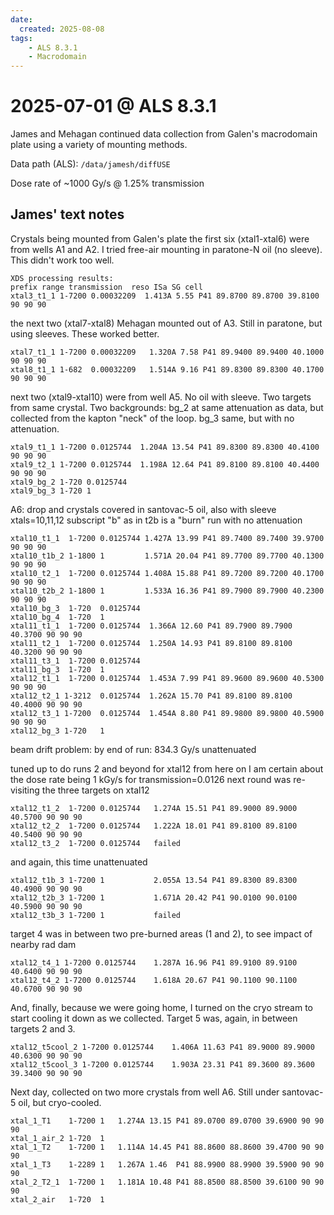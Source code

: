 ```yaml
---
date: 
  created: 2025-08-08
tags:
    - ALS 8.3.1
    - Macrodomain
---
```


# 2025-07-01 @ ALS 8.3.1

James and Mehagan continued data collection from Galen's macrodomain plate using a variety of mounting methods.

Data path (ALS): `/data/jamesh/diffUSE`

Dose rate of ~1000 Gy/s @ 1.25% transmission

## James' text notes

Crystals being mounted from Galen's plate
the first six (xtal1-xtal6) were from wells A1 and A2. I tried free-air mounting in paratone-N oil (no sleeve). This didn't work too well.

```
XDS processing results:
prefix range transmission  reso ISa SG cell
xtal3_t1_1 1-7200 0.00032209  1.413A 5.55 P41 89.8700 89.8700 39.8100 90 90 90 
```

the next two (xtal7-xtal8) Mehagan mounted out of A3. Still in paratone, but using sleeves. These worked better.

```
xtal7_t1_1 1-7200 0.00032209   1.320A 7.58 P41 89.9400 89.9400 40.1000 90 90 90 
xtal8_t1_1 1-682  0.00032209   1.514A 9.16 P41 89.8300 89.8300 40.1700 90 90 90 
```

next two (xtal9-xtal10) were from well A5. No oil with sleeve. 
Two targets from same crystal. 
Two backgrounds: 
bg_2 at same attenuation as data, but collected from the kapton "neck" of the loop.
bg_3 same, but with no attenuation.

```
xtal9_t1_1 1-7200 0.0125744  1.204A 13.54 P41 89.8300 89.8300 40.4100 90 90 90  
xtal9_t2_1 1-7200 0.0125744  1.198A 12.64 P41 89.8100 89.8100 40.4400 90 90 90 
xtal9_bg_2 1-720 0.0125744
xtal9_bg_3 1-720 1
```

A6: drop and crystals covered in santovac-5 oil, also with sleeve xtals=10,11,12
subscript "b" as in t2b is a "burn" run with no attenuation

```
xtal10_t1_1  1-7200 0.0125744 1.427A 13.99 P41 89.7400 89.7400 39.9700 90 90 90 
xtal10_t1b_2 1-1800 1         1.571A 20.04 P41 89.7700 89.7700 40.1300 90 90 90 
xtal10_t2_1  1-7200 0.0125744 1.408A 15.88 P41 89.7200 89.7200 40.1700 90 90 90 
xtal10_t2b_2 1-1800 1         1.533A 16.36 P41 89.7900 89.7900 40.2300 90 90 90 
xtal10_bg_3  1-720  0.0125744
xtal10_bg_4  1-720  1
xtal11_t1_1  1-7200 0.0125744  1.366A 12.60 P41 89.7900 89.7900 40.3700 90 90 90 
xtal11_t2_1  1-7200 0.0125744  1.250A 14.93 P41 89.8100 89.8100 40.3200 90 90 90 
xtal11_t3_1  1-7200 0.0125744
xtal11_bg_3  1-720  1
xtal12_t1_1  1-7200 0.0125744  1.453A 7.99 P41 89.9600 89.9600 40.5300 90 90 90 
xtal12_t2_1 1-3212  0.0125744  1.262A 15.70 P41 89.8100 89.8100 40.4000 90 90 90 
xtal12_t3_1 1-7200  0.0125744  1.454A 8.80 P41 89.9800 89.9800 40.5900 90 90 90 
xtal12_bg_3 1-720   1
```

beam drift problem: by end of run: 834.3 Gy/s unattenuated

tuned up to do runs 2 and beyond for xtal12
from here on I am certain about the dose rate being 1 kGy/s for transmission=0.0126
next round was re-visiting the three targets on xtal12

```
xtal12_t1_2  1-7200 0.0125744   1.274A 15.51 P41 89.9000 89.9000 40.5700 90 90 90 
xtal12_t2_2  1-7200 0.0125744   1.222A 18.01 P41 89.8100 89.8100 40.5400 90 90 90 
xtal12_t3_2  1-7200 0.0125744   failed
```
and again, this time unattenuated
```
xtal12_t1b_3 1-7200 1           2.055A 13.54 P41 89.8300 89.8300 40.4900 90 90 90 
xtal12_t2b_3 1-7200 1           1.671A 20.42 P41 90.0100 90.0100 40.5900 90 90 90 
xtal12_t3b_3 1-7200 1           failed
```
target 4 was in between two pre-burned areas (1 and 2), to see impact of nearby rad dam

```
xtal12_t4_1 1-7200 0.0125744    1.287A 16.96 P41 89.9100 89.9100 40.6400 90 90 90 
xtal12_t4_2 1-7200 0.0125744    1.618A 20.67 P41 90.1100 90.1100 40.6700 90 90 90
```
And, finally, because we were going home, I turned on the cryo stream to start cooling it down as we collected. Target 5 was, again, in between targets 2 and 3.
```
xtal12_t5cool_2 1-7200 0.0125744    1.406A 11.63 P41 89.9000 89.9000 40.6300 90 90 90 
xtal12_t5cool_3 1-7200 0.0125744    1.903A 23.31 P41 89.3600 89.3600 39.3400 90 90 90 
```
Next day, collected on two more crystals from well A6. Still under santovac-5 oil,
but cryo-cooled.
```
xtal_1_T1    1-7200 1   1.274A 13.15 P41 89.0700 89.0700 39.6900 90 90 90 
xtal_1_air_2 1-720  1
xtal_1_T2    1-7200 1   1.114A 14.45 P41 88.8600 88.8600 39.4700 90 90 90 
xtal_1_T3    1-2289 1   1.267A 1.46  P41 88.9900 88.9900 39.5900 90 90 90 
xtal_2_T2_1  1-7200 1   1.181A 10.48 P41 88.8500 88.8500 39.6100 90 90 90 
xtal_2_air   1-720  1
```
